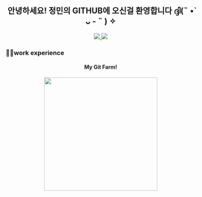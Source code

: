 <div align="center">
<h2>안녕하세요! 정민의 GITHUB에 오신걸 환영합니다 ദ്ദി(˵ •̀ ᴗ - ˵ ) ✧ </h2>
</div>
<div align="center">
  <a href="https://editor1190.tistory.com/" target="_blank">
    <img src="https://img.shields.io/badge/tistory-000000?style=for-the-badge&logo=tistory&logoColor=white">
  </a>
  <a href="https://www.instagram.com/jungmimn?igsh=cmdkOHVyZjFxdHdp" target="_blank">
    <img src="https://img.shields.io/badge/instagram-E4405F?style=for-the-badge&logo=instagram&logoColor=white">
  </a>
</div>
<div>
<h3>👩‍💻work experience</h3>
</div>
<div align="center">
    <h4>My Git Farm!</h4>
    <a href="https://www.gitanimals.org/en_US?utm_medium=image&utm_source=2ivii&utm_content=farm">
    <img
      src="https://render.gitanimals.org/farms/2ivii"
      height="300em"
    />
    </a>
</div>


  
